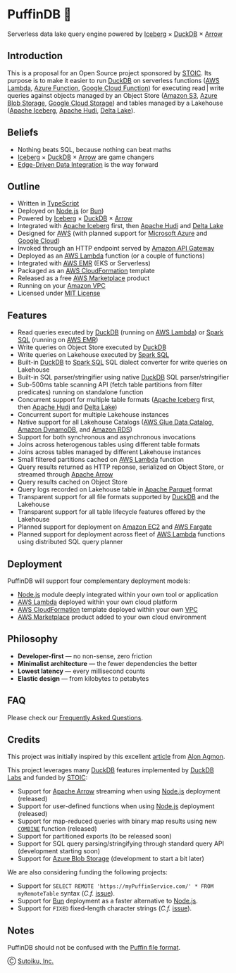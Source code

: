 # PuffinDB 🐧
Serverless data lake query engine powered by [Iceberg](https://iceberg.apache.org/) × [DuckDB](https://duckdb.org/) × [Arrow](https://arrow.apache.org/)


## Introduction
This is a proposal for an Open Source project sponsored by [STOIC](https://stoic.com/). Its purpose is to make it easier to run [DuckDB](https://duckdb.org/) on serverless functions ([AWS Lambda](https://aws.amazon.com/lambda/), [Azure Function](https://learn.microsoft.com/en-us/azure/azure-functions/functions-overview), [Google Cloud Function](https://cloud.google.com/functions)) for executing read | write queries against objects managed by an Object Store ([Amazon S3](https://aws.amazon.com/s3/), [Azure Blob Storage](https://azure.microsoft.com/en-us/products/storage/blobs), [Google Cloud Storage](https://cloud.google.com/storage)) and tables managed by a Lakehouse ([Apache Iceberg](https://iceberg.apache.org/), [Apache Hudi](https://hudi.apache.org/), [Delta Lake](https://delta.io/)).

## Beliefs
- Nothing beats SQL, because nothing can beat maths
- [Iceberg](https://iceberg.apache.org/) × [DuckDB](https://duckdb.org/) × [Arrow](https://arrow.apache.org/) are game changers
- [Edge-Driven Data Integration](./EDDI.md) is the way forward

## Outline
- Written in [TypeScript](https://www.typescriptlang.org/)
- Deployed on [Node.js](https://nodejs.org/en/) (or [Bun](https://bun.sh/))
- Powered by [Iceberg](https://iceberg.apache.org/) × [DuckDB](https://duckdb.org/) × [Arrow](https://arrow.apache.org/)
- Integrated with [Apache Iceberg](https://iceberg.apache.org/) first, then [Apache Hudi](https://hudi.apache.org/) and [Delta Lake](https://delta.io/)
- Designed for [AWS](https://aws.amazon.com/) (with planned support for [Microsoft Azure](https://azure.microsoft.com/en-us) and [Google Cloud](https://cloud.google.com/))
- Invoked through an HTTP endpoint served by [Amazon API Gateway](https://aws.amazon.com/api-gateway/)
- Deployed as an [AWS Lambda](https://aws.amazon.com/lambda/) function (or a couple of functions)
- Integrated with [AWS EMR](https://aws.amazon.com/emr/) (EKS or Serverless)
- Packaged as an [AWS CloudFormation](https://aws.amazon.com/cloudformation/) template
- Released as a free [AWS Marketplace](https://aws.amazon.com/marketplace) product
- Running on your [Amazon VPC](https://aws.amazon.com/vpc/)
- Licensed under [MIT License](https://opensource.org/licenses/MIT)

## Features
- Read queries executed by [DuckDB](https://duckdb.org/) (running on [AWS Lambda](https://aws.amazon.com/lambda/)) or [Spark SQL](https://spark.apache.org/sql/) (running on [AWS EMR](https://aws.amazon.com/emr/))
- Write queries on Object Store executed by [DuckDB](https://duckdb.org/)
- Write queries on Lakehouse executed by [Spark SQL](https://spark.apache.org/sql/)
- Built-in [DuckDB](https://duckdb.org/) to [Spark SQL](https://spark.apache.org/sql/) SQL dialect converter for write queries on Lakehouse
- Built-in SQL parser/stringifier using native [DuckDB](https://duckdb.org/) SQL parser/stringifier
- Sub-500ms table scanning API (fetch table partitions from filter predicates) running on standalone function
- Concurrent support for multiple table formats ([Apache Iceberg](https://iceberg.apache.org/) first, then [Apache Hudi](https://hudi.apache.org/) and [Delta Lake](https://delta.io/))
- Concurrent suport for multiple Lakehouse instances
- Native support for all Lakehouse Catalogs ([AWS Glue Data Catalog](https://docs.aws.amazon.com/glue/latest/dg/catalog-and-crawler.html), [Amazon DynamoDB](https://aws.amazon.com/dynamodb/), and [Amazon RDS](https://aws.amazon.com/rds/))
- Support for both synchronous and asynchronous invocations
- Joins across heterogenous tables using different table formats
- Joins across tables managed by different Lakehouse instances
- Small filtered partitions cached on [AWS Lambda](https://aws.amazon.com/lambda/) function
- Query results returned as HTTP reponse, serialized on Object Store, or streamed through [Apache Arrow](https://arrow.apache.org/)
- Query results cached on Object Store
- Query logs recorded on Lakehouse table in [Apache Parquet](https://parquet.apache.org/) format
- Transparent support for all file formats supported by [DuckDB](https://duckdb.org/) and the Lakehouse
- Transparent support for all table lifecycle features offered by the Lakehouse
- Planned support for deployment on [Amazon EC2](https://aws.amazon.com/ec2/) and [AWS Fargate](https://aws.amazon.com/fargate/)
- Planned support for deployment across fleet of [AWS Lambda](https://aws.amazon.com/lambda/) functions using distributed SQL query planner

## Deployment
PuffinDB will support four complementary deployment models:
- [Node.js](https://nodejs.org/en/) module deeply integrated within your own tool or application
- [AWS Lambda](https://aws.amazon.com/lambda/) deployed within your own cloud platform
- [AWS CloudFormation](https://aws.amazon.com/cloudformation/) template deployed within your own [VPC](https://aws.amazon.com/vpc/)
- [AWS Marketplace](https://aws.amazon.com/marketplace) product added to your own cloud environment

## Philosophy
- **Developer-first** — no non-sense, zero friction
- **Minimalist architecture** — the fewer dependencies the better
- **Lowest latency** — every millisecond counts
- **Elastic design** — from kilobytes to petabytes

## FAQ
Please check our [Frequently Asked Questions](./FAQ.md).

## Credits
This project was initially inspired by this excellent [article](https://towardsdatascience.com/boost-your-cloud-data-applications-with-duckdb-and-iceberg-api-67677666fbd3) from [Alon Agmon](https://medium.com/@alon.agmon).

This project leverages many [DuckDB](https://duckdb.org/) features implemented by [DuckDB Labs](https://duckdblabs.com/) and funded by [STOIC](https://stoic.com/):

- Support for [Apache Arrow](https://arrow.apache.org/) streaming when using [Node.js](https://nodejs.org/en/) deployment (released)
- Support for user-defined functions when using [Node.js](https://nodejs.org/en/) deployment (released)
- Support for map-reduced queries with binary map results using new [`COMBINE`](https://github.com/duckdb/duckdb/pull/2998) function (released)
- Support for partitioned exports (to be released soon)
- Support for SQL query parsing/stringifying through standard query API (development starting soon)
- Support for [Azure Blob Storage](https://azure.microsoft.com/en-us/products/storage/blobs) (development to start a bit later)

We are also considering funding the following projects:

- Support for `SELECT REMOTE 'https://myPuffinService.com/' * FROM myRemoteTable` syntax (*C.f.* [issue](https://github.com/sutoiku/puffin/issues/4)).
- Support for [Bun](https://bun.sh/) deployment as a faster alternative to [Node.js](https://nodejs.org/en/).
- Support for `FIXED` fixed-length character strings (*C.f.* [issue](https://github.com/sutoiku/puffin/issues/3)).

## Notes

PuffinDB should not be confused with the [Puffin file format](https://iceberg.apache.org/puffin-spec/).

Ⓒ [Sutoiku, Inc.](https://stoic.com/)
